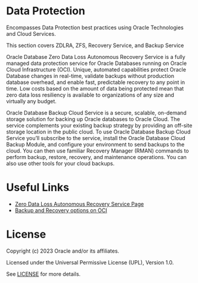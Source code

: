 # Data Protection

Encompasses Data Protection best practices using Oracle Technologies and Cloud Services.

This section covers ZDLRA, ZFS, Recovery Service, and Backup Service

Oracle Database Zero Data Loss Autonomous Recovery Service is a fully managed data protection service for Oracle Databases running on Oracle Cloud Infrastructure (OCI). Unique, automated capabilities protect Oracle Database changes in real-time, validate backups without production database overhead, and enable fast, predictable recovery to any point in time. Low costs based on the amount of data being protected mean that zero data loss resiliency is available to organizations of any size and virtually any budget.

Oracle Database Backup Cloud Service is a secure, scalable, on-demand storage solution for backing up Oracle databases to Oracle Cloud. The service complements your existing backup strategy by providing an off-site storage location in the public cloud.
To use Oracle Database Backup Cloud Service you’ll subscribe to the service, install the Oracle Database Cloud Backup Module, and configure your environment to send backups to the cloud. You can then use familiar Recovery Manager (RMAN) commands to perform backup, restore, recovery, and maintenance operations. You can also use other tools for your cloud backups.

# Useful Links

- [Zero Data Loss Autonomous Recovery Service Page](https://www.oracle.com/database/zero-data-loss-autonomous-recovery-service/#rc30p4)
- [Backup and Recovery options on OCI](https://www.oracle.com/uk/cloud/backup-and-disaster-recovery/)

# License

Copyright (c) 2023 Oracle and/or its affiliates.

Licensed under the Universal Permissive License (UPL), Version 1.0.

See [LICENSE](https://github.com/oracle-devrel/technology-engineering/blob/folder-structure/LICENSE) for more details.
